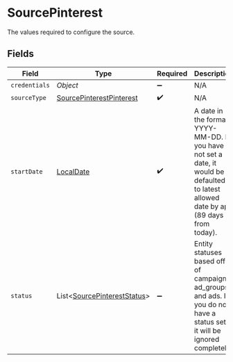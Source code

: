 # SourcePinterest

The values required to configure the source.


## Fields

| Field                                                                                                                                  | Type                                                                                                                                   | Required                                                                                                                               | Description                                                                                                                            | Example                                                                                                                                |
| -------------------------------------------------------------------------------------------------------------------------------------- | -------------------------------------------------------------------------------------------------------------------------------------- | -------------------------------------------------------------------------------------------------------------------------------------- | -------------------------------------------------------------------------------------------------------------------------------------- | -------------------------------------------------------------------------------------------------------------------------------------- |
| `credentials`                                                                                                                          | *Object*                                                                                                                               | :heavy_minus_sign:                                                                                                                     | N/A                                                                                                                                    |                                                                                                                                        |
| `sourceType`                                                                                                                           | [SourcePinterestPinterest](../../models/shared/SourcePinterestPinterest.md)                                                            | :heavy_check_mark:                                                                                                                     | N/A                                                                                                                                    |                                                                                                                                        |
| `startDate`                                                                                                                            | [LocalDate](https://docs.oracle.com/javase/8/docs/api/java/time/LocalDate.html)                                                        | :heavy_check_mark:                                                                                                                     | A date in the format YYYY-MM-DD. If you have not set a date, it would be defaulted to latest allowed date by api (89 days from today). | 2022-07-28                                                                                                                             |
| `status`                                                                                                                               | List<[SourcePinterestStatus](../../models/shared/SourcePinterestStatus.md)>                                                            | :heavy_minus_sign:                                                                                                                     | Entity statuses based off of campaigns, ad_groups, and ads. If you do not have a status set, it will be ignored completely.            |                                                                                                                                        |
